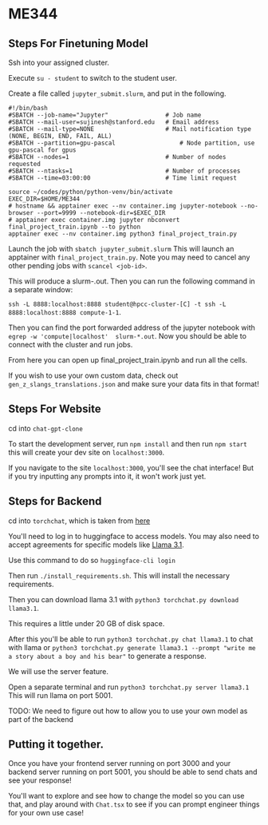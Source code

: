 # ME344

## Steps For Finetuning Model

Ssh into your assigned cluster.

Execute `su - student` to switch to the student user.

Create a file called `jupyter_submit.slurm`, and put in the following.

```
#!/bin/bash
#SBATCH --job-name="Jupyter"                # Job name
#SBATCH --mail-user=sujinesh@stanford.edu   # Email address
#SBATCH --mail-type=NONE                    # Mail notification type (NONE, BEGIN, END, FAIL, ALL)
#SBATCH --partition=gpu-pascal                  # Node partition, use gpu-pascal for gpus
#SBATCH --nodes=1                           # Number of nodes requested
#SBATCH --ntasks=1                          # Number of processes
#SBATCH --time=03:00:00                     # Time limit request

source ~/codes/python/python-venv/bin/activate
EXEC_DIR=$HOME/ME344
# hostname && apptainer exec --nv container.img jupyter-notebook --no-browser --port=9999 --notebook-dir=$EXEC_DIR
# apptainer exec container.img jupyter nbconvert final_project_train.ipynb --to python
apptainer exec --nv container.img python3 final_project_train.py
```

Launch the job with `sbatch jupyter_submit.slurm` This will launch an apptainer with `final_project_train.py`. Note you may need to cancel any other pending jobs with `scancel <job-id>`.

This will produce a slurm-<job-id>.out. Then you can run the following command in a separate window:

`ssh -L 8888:localhost:8888 student@hpcc-cluster-[C] -t ssh -L 8888:localhost:8888 compute-1-1`.

Then you can find the port forwarded address of the jupyter notebook with `egrep -w 'compute|localhost'  slurm-*.out`. Now you should be able to connect with the cluster and run jobs.

From here you can open up final_project_train.ipynb and run all the cells.

If you wish to use your own custom data, check out `gen_z_slangs_translations.json` and make sure your data fits in that format!

## Steps For Website

cd into `chat-gpt-clone`

To start the development server, run `npm install` and then run `npm start` this will create your dev site on `localhost:3000`.

If you navigate to the site `localhost:3000`, you'll see the chat interface! But if you try inputting any prompts into it, it won't work just yet.

## Steps for Backend

cd into `torchchat`, which is taken from [here](https://github.com/pytorch/torchchat)

You'll need to log in to huggingface to access models. You may also need to accept agreements for specific models like [Llama 3.1](https://huggingface.co/meta-llama/Meta-Llama-3.1-8B-Instruct).

Use this command to do so `huggingface-cli login`

Then run `./install_requirements.sh`. This will install the necessary requirements.

Then you can download llama 3.1 with `python3 torchchat.py download llama3.1`.

This requires a little under 20 GB of disk space.

After this you'll be able to run `python3 torchchat.py chat llama3.1` to chat with llama or `python3 torchchat.py generate llama3.1 --prompt "write me a story about a boy and his bear"` to generate a response.

We will use the server feature.

Open a separate terminal and run `python3 torchchat.py server llama3.1` This will run llama on port 5001.

TODO: We need to figure out how to allow you to use your own model as part of the backend

## Putting it together.

Once you have your frontend server running on port 3000 and your backend server running on port 5001, you should be able to send chats and see your response!

You'll want to explore and see how to change the model so you can use that, and play around with `Chat.tsx` to see if you can prompt engineer things for your own use case!
